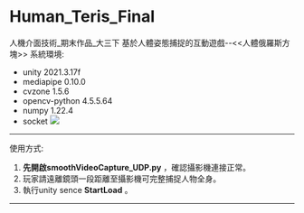 # Human_Teris_Final
人機介面技術_期末作品_大三下
基於人體姿態捕捉的互動遊戲--<<人體俄羅斯方塊>>
系統環境:
* unity 2021.3.17f
* mediapipe 0.10.0
* cvzone 1.5.6
* opencv-python 4.5.5.64
* numpy 1.22.4
* socket
![](https://hackmd.io/_uploads/Byfb9DpU3.jpg)


----
使用方式:
1. **先開啟smoothVideoCapture_UDP.py** ，確認攝影機連接正常。
2. 玩家請遠離鏡頭一段距離至攝影機可完整捕捉人物全身。
3. 執行unity sence **StartLoad** 。

----


